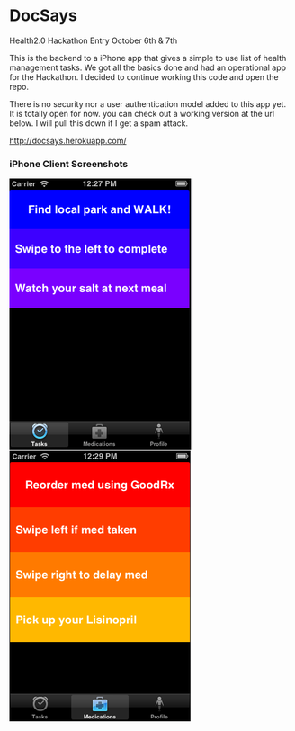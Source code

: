 DocSays
=========

Health2.0 Hackathon Entry October 6th & 7th

This is the backend to a iPhone app that gives a simple to use list of health management tasks.  We got all the basics done and had an operational app for the Hackathon.  I decided to continue working this code and open the repo.  

There is no security nor a user authentication model added to this app yet.  It is totally open for now.
you can check out a working version at the url below.  I will pull this down if I get a spam attack.

  http://docsays.herokuapp.com/

### iPhone Client Screenshots ###
![Screenshot of tasks tab][docsays_tasks]
![Screenshot of medications tab][docsays_meds]
  
[docsays_tasks]: /app/assets/images/docsays_tasks.png 
[docsays_meds]: /app/assets/images/docsays_meds.png  